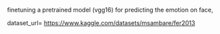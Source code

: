 finetuning a pretrained model (vgg16) for predicting the emotion on face, 

dataset_url= https://www.kaggle.com/datasets/msambare/fer2013
